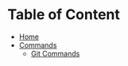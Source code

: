 # Table of Content

- [Home](./README.md)
- [Commands](./commands/)
   - [Git Commands](./commands/git.md)
